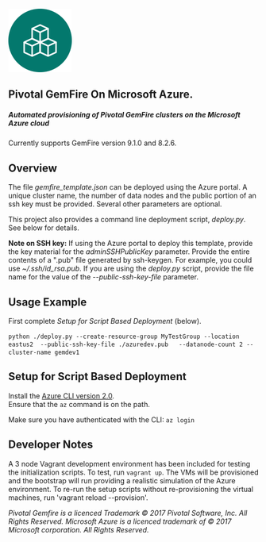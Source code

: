 ![alt text](https://github.com/Pivotal-Data-Engineering/gemfire-azure/blob/master/icon_gemfire1.png "Logo")
## Pivotal GemFire On Microsoft Azure.

##### Automated provisioning of Pivotal GemFire clusters on the Microsoft Azure cloud
Currently supports GemFire version 9.1.0 and 8.2.6.

## Overview
The file _gemfire\_template.json_ can be deployed using the Azure portal. A
unique cluster name, the number of data nodes and the public portion of an
ssh key must be provided.  Several other parameters are optional.

This project also provides a command line deployment script, _deploy.py_. See
below for details.

__Note on SSH key:__ If using the Azure portal to deploy this template, provide
the key material for the _adminSSHPublicKey_ parameter. Provide the entire
contents of a ".pub" file generated by ssh-keygen.  For example, you could use _~/.ssh/id\_rsa.pub_.  If you are using the
_deploy.py_ script, provide the file name for the value of the
_--public-ssh-key-file_ parameter.

## Usage Example
First complete _Setup for Script Based Deployment_ (below).

```
python ./deploy.py --create-resource-group MyTestGroup --location eastus2  --public-ssh-key-file ./azuredev.pub   --datanode-count 2 --cluster-name gemdev1
```

## Setup for Script Based Deployment
Install the [Azure CLI version 2.0](https://docs.microsoft.com/en-us/cli/azure/install-azure-cli?view=azure-cli-latest).  
Ensure that the `az` command is on the path.

Make sure you have authenticated with the CLI: `az login`

## Developer Notes
A 3 node Vagrant development environment has been included for testing the
initialization scripts.  To test, run `vagrant up`.  The VMs will be provisioned
and the bootstrap will run providing a realistic simulation of the Azure
environment.  To re-run the setup scripts without re-provisioning the virtual
machines, run 'vagrant reload --provision'.


_Pivotal Gemfire is a licenced Trademark © 2017 Pivotal Software, Inc. All Rights Reserved._
_Microsoft Azure is a licenced trademark of © 2017 Microsoft corporation. All Rights Reserved._
